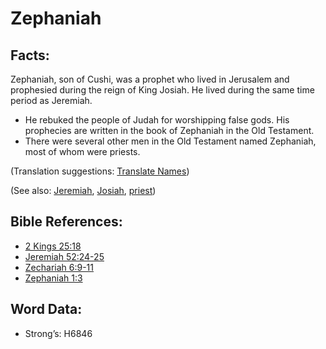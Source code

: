 # Zephaniah

## Facts:

Zephaniah, son of Cushi, was a prophet who lived in Jerusalem and prophesied during the reign of King Josiah. He lived during the same time period as Jeremiah.

* He rebuked the people of Judah for worshipping false gods. His prophecies are written in the book of Zephaniah in the Old Testament.
* There were several other men in the Old Testament named Zephaniah, most of whom were priests.

(Translation suggestions: [Translate Names](rc://en/ta/man/translate/translate-names))

(See also: [Jeremiah](../names/jeremiah.md), [Josiah](../names/josiah.md), [priest](../kt/priest.md))

## Bible References:

* [2 Kings 25:18](rc://en/tn/help/2ki/25/18)
* [Jeremiah 52:24-25](rc://en/tn/help/jer/52/24)
* [Zechariah 6:9-11](rc://en/tn/help/zec/06/09)
* [Zephaniah 1:3](rc://en/tn/help/zep/01/03)

## Word Data:

* Strong’s: H6846
